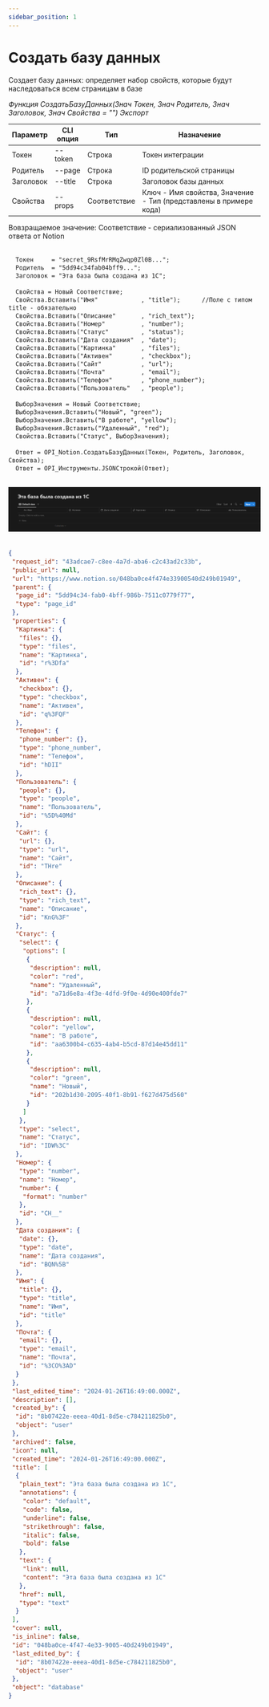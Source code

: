 ```yaml
---
sidebar_position: 1
---
```


# Создать базу данных
Создает базу данных: определяет набор свойств, которые будут наследоваться всем страницам в базе


*Функция СоздатьБазуДанных(Знач Токен, Знач Родитель, Знач Заголовок, Знач Свойства = "") Экспорт*

  | Параметр | CLI опция | Тип | Назначение |
  |-|-|-|-|
  | Токен | --token | Строка | Токен интеграции |
  | Родитель | --page | Строка | ID родительской страницы |
  | Заголовок | --title | Строка | Заголовок базы данных |
  | Свойства | --props | Соответствие | Ключ - Имя свойства, Значение - Тип (представлены в примере кода) |
  
  Вовзращаемое значение: Соответствие - сериализованный JSON ответа от Notion

```bsl title="Пример кода"
	
  Токен     = "secret_9RsfMrRMqZwqp0Zl0B...";
  Родитель  = "5dd94c34fab04bff9...";
  Заголовок = "Эта база была создана из 1С";

  Свойства = Новый Соответствие;
  Свойства.Вставить("Имя"            , "title");      //Поле с типом title - обязательно
  Свойства.Вставить("Описание"       , "rich_text");
  Свойства.Вставить("Номер"          , "number");
  Свойства.Вставить("Статус"         , "status");
  Свойства.Вставить("Дата создания"  , "date");
  Свойства.Вставить("Картинка"       , "files");
  Свойства.Вставить("Активен"        , "checkbox");
  Свойства.Вставить("Сайт"           , "url");
  Свойства.Вставить("Почта"          , "email");
  Свойства.Вставить("Телефон"        , "phone_number");
  Свойства.Вставить("Пользователь"   , "people");

  ВыборЗначения = Новый Соответствие;
  ВыборЗначения.Вставить("Новый", "green");
  ВыборЗначения.Вставить("В работе", "yellow");
  ВыборЗначения.Вставить("Удаленный", "red");
  Свойства.Вставить("Статус", ВыборЗначения);

  Ответ = OPI_Notion.СоздатьБазуДанных(Токен, Родитель, Заголовок, Свойства); 
  Ответ = OPI_Инструменты.JSONСтрокой(Ответ);                                                
	
```

![Результат](img/1.png)

```json title="Результат"

{
 "request_id": "43adcae7-c8ee-4a7d-aba6-c2c43ad2c33b",
 "public_url": null,
 "url": "https://www.notion.so/048ba0ce4f474e33900540d249b01949",
 "parent": {
  "page_id": "5dd94c34-fab0-4bff-986b-7511c0779f77",
  "type": "page_id"
 },
 "properties": {
  "Картинка": {
   "files": {},
   "type": "files",
   "name": "Картинка",
   "id": "r%3Dfa"
  },
  "Активен": {
   "checkbox": {},
   "type": "checkbox",
   "name": "Активен",
   "id": "q%3FQF"
  },
  "Телефон": {
   "phone_number": {},
   "type": "phone_number",
   "name": "Телефон",
   "id": "hDII"
  },
  "Пользователь": {
   "people": {},
   "type": "people",
   "name": "Пользователь",
   "id": "%5D%40Md"
  },
  "Сайт": {
   "url": {},
   "type": "url",
   "name": "Сайт",
   "id": "THre"
  },
  "Описание": {
   "rich_text": {},
   "type": "rich_text",
   "name": "Описание",
   "id": "KnG%3F"
  },
  "Статус": {
   "select": {
    "options": [
     {
      "description": null,
      "color": "red",
      "name": "Удаленный",
      "id": "a71d6e8a-4f3e-4dfd-9f0e-4d90e400fde7"
     },
     {
      "description": null,
      "color": "yellow",
      "name": "В работе",
      "id": "aa6300b4-c635-4ab4-b5cd-87d14e45dd11"
     },
     {
      "description": null,
      "color": "green",
      "name": "Новый",
      "id": "202b1d30-2095-40f1-8b91-f627d475d560"
     }
    ]
   },
   "type": "select",
   "name": "Статус",
   "id": "IDW%3C"
  },
  "Номер": {
   "type": "number",
   "name": "Номер",
   "number": {
    "format": "number"
   },
   "id": "CH__"
  },
  "Дата создания": {
   "date": {},
   "type": "date",
   "name": "Дата создания",
   "id": "BQN%5B"
  },
  "Имя": {
   "title": {},
   "type": "title",
   "name": "Имя",
   "id": "title"
  },
  "Почта": {
   "email": {},
   "type": "email",
   "name": "Почта",
   "id": "%3CO%3AD"
  }
 },
 "last_edited_time": "2024-01-26T16:49:00.000Z",
 "description": [],
 "created_by": {
  "id": "8b07422e-eeea-40d1-8d5e-c784211825b0",
  "object": "user"
 },
 "archived": false,
 "icon": null,
 "created_time": "2024-01-26T16:49:00.000Z",
 "title": [
  {
   "plain_text": "Эта база была создана из 1С",
   "annotations": {
    "color": "default",
    "code": false,
    "underline": false,
    "strikethrough": false,
    "italic": false,
    "bold": false
   },
   "text": {
    "link": null,
    "content": "Эта база была создана из 1С"
   },
   "href": null,
   "type": "text"
  }
 ],
 "cover": null,
 "is_inline": false,
 "id": "048ba0ce-4f47-4e33-9005-40d249b01949",
 "last_edited_by": {
  "id": "8b07422e-eeea-40d1-8d5e-c784211825b0",
  "object": "user"
 },
 "object": "database"
}

```
